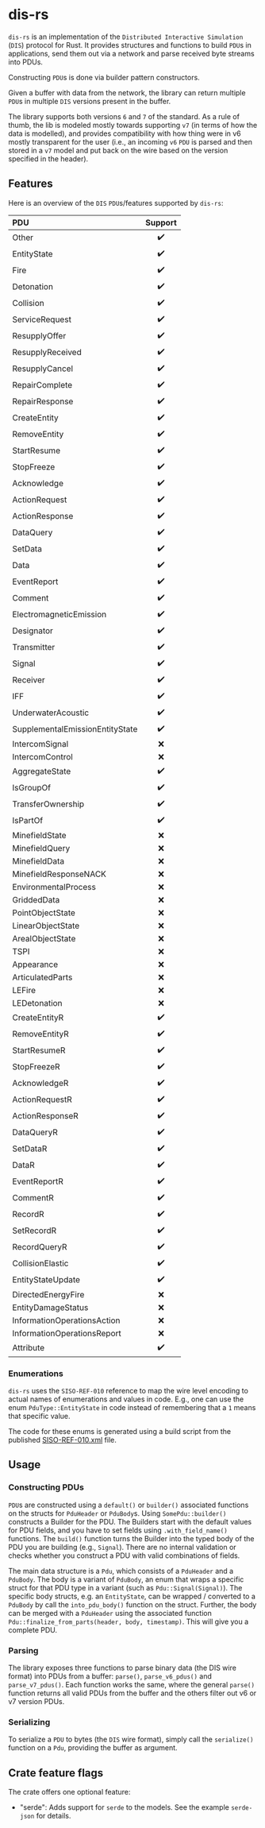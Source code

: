 # dis-rs

`dis-rs` is an implementation of the `Distributed Interactive Simulation` (`DIS`) protocol for Rust.
It provides structures and functions to build `PDU`s in applications, send them out via a network and parse received
byte streams into PDUs.

Constructing `PDU`s is done via builder pattern constructors.

Given a buffer with data from the network, the library can return multiple `PDU`s in multiple `DIS` versions present in
the buffer.

The library supports both versions `6` and `7` of the standard.
As a rule of thumb, the lib is modeled mostly towards supporting `v7` (in terms of how the data is modelled), and
provides compatibility with how thing were in v6 mostly transparent for the user (i.e., an incoming `v6` `PDU` is parsed
and then stored in a `v7` model and put back on the wire based on the version specified in the header).

## Features

Here is an overview of the `DIS` `PDU`s/features supported by `dis-rs`:

| PDU                             |      Support       |
|:--------------------------------|:------------------:|
| Other                           | :heavy_check_mark: |
| EntityState                     | :heavy_check_mark: |
| Fire                            | :heavy_check_mark: |
| Detonation                      | :heavy_check_mark: |
| Collision                       | :heavy_check_mark: |
| ServiceRequest                  | :heavy_check_mark: |
| ResupplyOffer                   | :heavy_check_mark: |
| ResupplyReceived                | :heavy_check_mark: |
| ResupplyCancel                  | :heavy_check_mark: |
| RepairComplete                  | :heavy_check_mark: |
| RepairResponse                  | :heavy_check_mark: |
| CreateEntity                    | :heavy_check_mark: |
| RemoveEntity                    | :heavy_check_mark: |
| StartResume                     | :heavy_check_mark: |
| StopFreeze                      | :heavy_check_mark: |
| Acknowledge                     | :heavy_check_mark: |
| ActionRequest                   | :heavy_check_mark: |
| ActionResponse                  | :heavy_check_mark: |
| DataQuery                       | :heavy_check_mark: |
| SetData                         | :heavy_check_mark: |
| Data                            | :heavy_check_mark: |
| EventReport                     | :heavy_check_mark: |
| Comment                         | :heavy_check_mark: |
| ElectromagneticEmission         | :heavy_check_mark: |
| Designator                      | :heavy_check_mark: |
| Transmitter                     | :heavy_check_mark: |
| Signal                          | :heavy_check_mark: |
| Receiver                        | :heavy_check_mark: |
| IFF                             | :heavy_check_mark: |
| UnderwaterAcoustic              | :heavy_check_mark: |
| SupplementalEmissionEntityState | :heavy_check_mark: |
| IntercomSignal                  |        :x:         |
| IntercomControl                 |        :x:         |
| AggregateState                  | :heavy_check_mark: |
| IsGroupOf                       | :heavy_check_mark: |
| TransferOwnership               | :heavy_check_mark: |
| IsPartOf                        | :heavy_check_mark: |
| MinefieldState                  |        :x:         |
| MinefieldQuery                  |        :x:         |
| MinefieldData                   |        :x:         |
| MinefieldResponseNACK           |        :x:         |
| EnvironmentalProcess            |        :x:         |
| GriddedData                     |        :x:         |
| PointObjectState                |        :x:         |
| LinearObjectState               |        :x:         |
| ArealObjectState                |        :x:         |
| TSPI                            |        :x:         |
| Appearance                      |        :x:         |
| ArticulatedParts                |        :x:         |
| LEFire                          |        :x:         |
| LEDetonation                    |        :x:         |
| CreateEntityR                   | :heavy_check_mark: |
| RemoveEntityR                   | :heavy_check_mark: |
| StartResumeR                    | :heavy_check_mark: |
| StopFreezeR                     | :heavy_check_mark: |
| AcknowledgeR                    | :heavy_check_mark: |
| ActionRequestR                  | :heavy_check_mark: |
| ActionResponseR                 | :heavy_check_mark: |
| DataQueryR                      | :heavy_check_mark: |
| SetDataR                        | :heavy_check_mark: |
| DataR                           | :heavy_check_mark: |
| EventReportR                    | :heavy_check_mark: |
| CommentR                        | :heavy_check_mark: |
| RecordR                         | :heavy_check_mark: |
| SetRecordR                      | :heavy_check_mark: |
| RecordQueryR                    | :heavy_check_mark: |
| CollisionElastic                | :heavy_check_mark: |
| EntityStateUpdate               | :heavy_check_mark: |
| DirectedEnergyFire              |        :x:         |
| EntityDamageStatus              |        :x:         |
| InformationOperationsAction     |        :x:         |
| InformationOperationsReport     |        :x:         |
| Attribute                       | :heavy_check_mark: |

### Enumerations

`dis-rs` uses the `SISO-REF-010` reference to map the wire level encoding to actual names of enumerations and values in
code.
E.g., one can use the enum `PduType::EntityState` in code instead of remembering that a `1` means that specific value.

The code for these enums is generated using a build script from the
published [SISO-REF-010.xml](./enumerations/SISO-REF-010.xml) file.

## Usage

### Constructing PDUs

`PDU`s are constructed using a `default()` or `builder()` associated functions on the structs for `PduHeader` or
`PduBody`s.
Using `SomePdu::builder()` constructs a Builder for the PDU.
The Builders start with the default values for PDU fields, and you have to set fields using `.with_field_name()`
functions.
The `build()` function turns the Builder into the typed body of the PDU you are building (e.g., `Signal`).
There are no internal validation or checks whether you construct a PDU with valid combinations of fields.

The main data structure is a `Pdu`, which consists of a `PduHeader` and a `PduBody`. The body is a variant of `PduBody`,
an enum that wraps a specific struct for that PDU type in a variant (such as `Pdu::Signal(Signal)`).
The specific body structs, e.g. an `EntityState`, can be wrapped / converted to a `PduBody` by call the
`into_pdu_body()` function on the struct.
Further, the body can be merged with a `PduHeader` using the associated function
`Pdu::finalize_from_parts(header, body, timestamp)`. This will give you a complete PDU.

### Parsing

The library exposes three functions to parse binary data (the DIS wire format) into PDUs from a buffer: `parse()`,
`parse_v6_pdus()` and `parse_v7_pdus()`.
Each function works the same, where the general `parse()` function returns all valid PDUs from the buffer and the others
filter out v6 or v7 version PDUs.

### Serializing

To serialize a `PDU` to bytes (the `DIS` wire format), simply call the `serialize()` function on a `Pdu`, providing the
buffer as argument.

## Crate feature flags

The crate offers one optional feature:

- "serde": Adds support for `serde` to the models. See the example `serde-json` for details.
